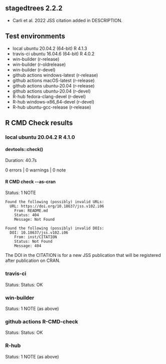 ## stagedtrees 2.2.2

* Carli et al. 2022 JSS citation added in DESCRIPTION.

## Test environments

* local ubuntu 20.04.2  (64-bit)  R 4.1.3
* travis-ci ubuntu 16.04.6  (64-bit)  R 4.0.2
* win-builder (r-release)
* win-builder (r-oldrelease)
* win-builder (r-devel)
* github actions windows-latest (r-release)
* github actions macOS-latest (r-release)
* github actions ubuntu-20.04 (r-release)
* github actions ubuntu-20.04 (r-devel)
* R-hub fedora-clang-devel (r-devel)
* R-hub windows-x86_64-devel (r-devel)
* R-hub ubuntu-gcc-release (r-release)

## R CMD Check results

### local ubuntu 20.04.2 R 4.1.0

#### devtools::check()

Duration: 40.7s

0 errors | 0 warnings | 0 note

#### R CMD check --as-cran

Status: 1 NOTE

```
Found the following (possibly) invalid URLs:
  URL: https://doi.org/10.18637/jss.v102.i06
    From: README.md
    Status: 404
    Message: Not Found

Found the following (possibly) invalid DOIs:
  DOI: 10.18637/jss.v102.i06
    From: inst/CITATION
    Status: Not Found
    Message: 404

```
The DOI in the CITATION is for a new JSS publication that will be registered after publication on CRAN.

### travis-ci 

Status: Status: OK

### win-builder

Status: 1 NOTE (as above)

### github actions R-CMD-check 

Status: Status: OK

### R-hub

Status: 1 NOTE (as above)
